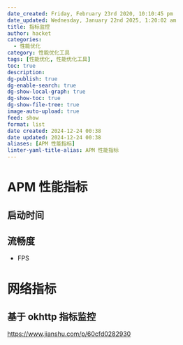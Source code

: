 ```yaml
---
date_created: Friday, February 23rd 2020, 10:10:45 pm
date_updated: Wednesday, January 22nd 2025, 1:20:02 am
title: 指标监控
author: hacket
categories:
  - 性能优化
category: 性能优化工具
tags: [性能优化, 性能优化工具]
toc: true
description: 
dg-publish: true
dg-enable-search: true
dg-show-local-graph: true
dg-show-toc: true
dg-show-file-tree: true
image-auto-upload: true
feed: show
format: list
date created: 2024-12-24 00:38
date updated: 2024-12-24 00:38
aliases: [APM 性能指标]
linter-yaml-title-alias: APM 性能指标
---
```


# APM 性能指标

## 启动时间

## 流畅度

- FPS

# 网络指标

## 基于 okhttp 指标监控

<https://www.jianshu.com/p/60cfd0282930>
